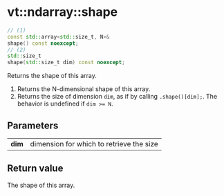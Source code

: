 vt::ndarray::shape
==================

```c++
// (1)
const std::array<std::size_t, N>&
shape() const noexcept;
// (2)
std::size_t
shape(std::size_t dim) const noexcept;
```

Returns the shape of this array.

1. Returns the N-dimensional shape of this array.
2. Returns the size of dimension `dim`, as if by calling `.shape()[dim];`. The behavior is undefined if `dim >= N`.

Parameters
----------

|||
------- | ----------------------------------------
**dim** | dimension for which to retrieve the size

Return value
------------

The shape of this array.
